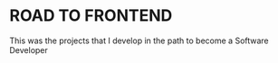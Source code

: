 <h1>ROAD TO FRONTEND</h1>

<p>This was the projects that I develop in the path to become a Software Developer</p>
